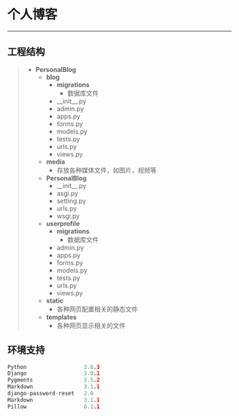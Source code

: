 # 个人博客
---
## 工程结构
> - **PersonalBlog**
>   - **blog**
>     - **migrations**
>       - 数据库文件
>     - \_\_init\_\_.py
>     - admin.py
>     - apps.py
>     - forms.py
>     - models.py
>     - tests.py
>     - urls.py
>     - views.py
>   - **media**
>     - 存放各种媒体文件，如图片，视频等
>   - **PersonalBlog**
>     - \_\_init\_\_.py
>     - asgi.py
>     - setting.py
>     - urls.py
>     - wsgi.py
>   - **userprofile**
>     - **migrations**
>       - 数据库文件
>     - admin.py
>     - apps.py
>     - forms.py
>     - models.py
>     - tests.py
>     - urls.py
>     - views.py
>   - **static**
>     - 各种网页配置相关的静态文件
>   - **templates**
>     - 各种网页显示相关的文件

## 环境支持
```c
Python                  3.6.3
Django                  3.0.1
Pygments                2.5.2
Markdown                3.1.1 
django-password-reset   2.0
Markdown                3.1.1 
Pillow                  6.2.1 
```